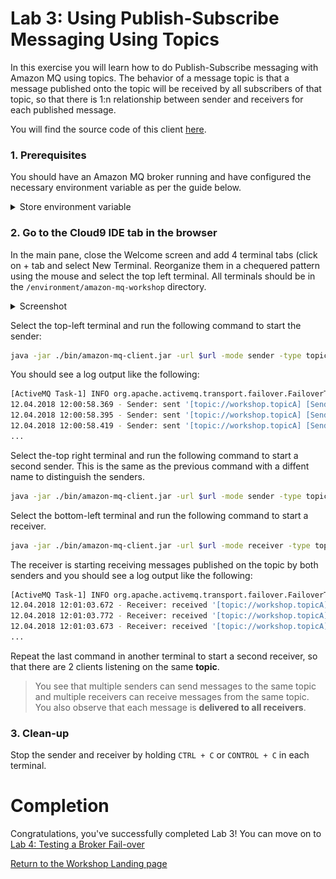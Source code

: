 # Lab 3: Using Publish-Subscribe Messaging Using Topics

In this exercise you will learn how to do Publish-Subscribe messaging with Amazon MQ using topics. The behavior of a message topic is that a message published onto the topic will be received by all subscribers of that topic, so that there is 1:n relationship between sender and receivers for each published message.  

You will find the source code of this client [here](/amazon-mq-client/src/main/java/com/aws/sample/amazonmq/AmazonMqClient.java).

### 1. Prerequisites

You should have an Amazon MQ broker running and have configured the necessary environment variable as per the guide below.

<details><summary>Store environment variable</summary><p>

To make it easier to run the commands in the following labs we store frequently used parameters like the Amazon MQ broker url in Bash environment variable.

Go to the [AmazonMQ console](https://console.aws.amazon.com/amazon-mq), and click on the name of the broker (the one with a name starting with the stack name you created)

Scroll down to the Connections section and click the **Copy failover string** link beside the OpenWire row 
to copy the string to your clipboard.

![Copy failover link](/images/fail-over-Step2.png)

Go to the AWS Console home, find Cloud9 service, open the service console. You should see a pre-built workspace named MQClient. Click on "Open IDE". 
Once the IDE is launched, you should see a bash shell window opened with the workshop github repository synced to amazon-mq-workshop folder.
In the bash shell, type the following commands one at a time (make sure you replace <failover url> with the failover url you copied below).

``` bash
cd ~/environment/amazon-mq-workshop
./setup.sh
export temp_url="<failover url>"
echo "url=\"$temp_url\"" >> ~/.bashrc; source ~/.bashrc
```
**NOTE**: Ensure that all terminals windows that you will use for the workshop are created after having run this step.

</p></details><p/>

### 2. Go to the Cloud9 IDE tab in the browser

In the main pane, close the Welcome screen and add 4  terminal tabs (click on + tab and select New Terminal. Reorganize them in a chequered pattern using the mouse and select the top left terminal.
All terminals should be in the `/environment/amazon-mq-workshop` directory.

<details><summary>Screenshot</summary><p>

![Amazon MQ workshop Lab 2 step 3](/images/c9-window.png)

</p></details><p/>


Select the top-left terminal and run the following command to start the sender:

``` bash
java -jar ./bin/amazon-mq-client.jar -url $url -mode sender -type topic -destination demo.topicA -name Sender-1
```

You should see a log output like the following:

``` bash
[ActiveMQ Task-1] INFO org.apache.activemq.transport.failover.FailoverTransport - Successfully connected to ssl://b-4e4bfd69-7b83-4a27-9faf-4684cfa80443-2.mq.eu-central-1.amazonaws.com:61617
12.04.2018 12:00:58.369 - Sender: sent '[topic://workshop.topicA] [Sender-1] Message number 1'
12.04.2018 12:00:58.395 - Sender: sent '[topic://workshop.topicA] [Sender-1] Message number 2'
12.04.2018 12:00:58.419 - Sender: sent '[topic://workshop.topicA] [Sender-1] Message number 3'
...
```

Select the-top right terminal and run the following command to start a second sender. This is the same as the previous command with a diffent name to distinguish the senders. 

``` bash
java -jar ./bin/amazon-mq-client.jar -url $url -mode sender -type topic -destination demo.topicA -name Sender-2
```

Select the bottom-left terminal and run the following command to start a receiver. 

``` bash
java -jar ./bin/amazon-mq-client.jar -url $url -mode receiver -type topic -destination demo.topicA
```

The receiver is starting receiving messages published on the topic by both senders and you should see a log output like the following:

``` bash
[ActiveMQ Task-1] INFO org.apache.activemq.transport.failover.FailoverTransport - Successfully connected to ssl://b-4e4bfd69-7b83-4a27-9faf-4684cfa80443-2.mq.eu-central-1.amazonaws.com:61617
12.04.2018 12:01:03.672 - Receiver: received '[topic://workshop.topicA] [Sender-1] Message number 1'
12.04.2018 12:01:03.772 - Receiver: received '[topic://workshop.topicA] [Sender-1] Message number 2'
12.04.2018 12:01:03.673 - Receiver: received '[topic://workshop.topicA] [Sender-1] Message number 3'
...
```

Repeat the last command in another terminal to start a second receiver, so that there are 2 clients listening on the same **topic**.

>You see that multiple senders can send messages to the same topic and multiple receivers can receive messages from the same topic. You also observe that each message is **delivered to all receivers**.

### 3. Clean-up

Stop the sender and receiver by holding `CTRL + C` or `CONTROL + C` in each terminal.

# Completion

Congratulations, you've successfully completed Lab 3! You can move on to [Lab 4: Testing a Broker Fail-over](/labs/lab-4.md)

[Return to the Workshop Landing page](/README.md)